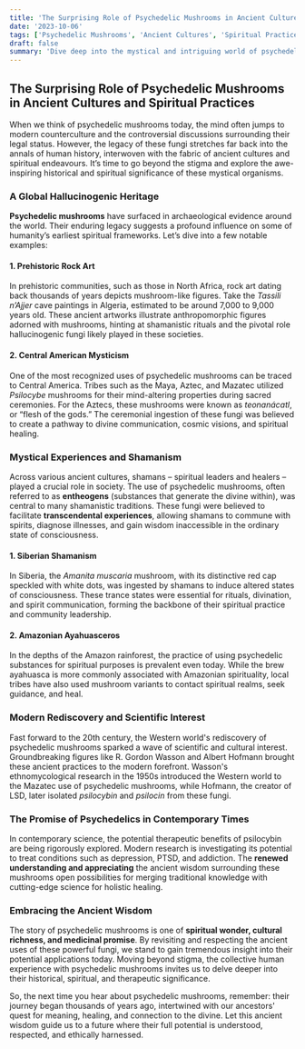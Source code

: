 ```yaml
---
title: 'The Surprising Role of Psychedelic Mushrooms in Ancient Cultures and Spiritual Practices'
date: '2023-10-06'
tags: ['Psychedelic Mushrooms', 'Ancient Cultures', 'Spiritual Practices']
draft: false
summary: 'Dive deep into the mystical and intriguing world of psychedelic mushrooms and their significant impact on ancient cultures and spiritual practices across the globe.'
---
```


## The Surprising Role of Psychedelic Mushrooms in Ancient Cultures and Spiritual Practices

When we think of psychedelic mushrooms today, the mind often jumps to modern counterculture and the controversial discussions surrounding their legal status. However, the legacy of these fungi stretches far back into the annals of human history, interwoven with the fabric of ancient cultures and spiritual endeavours. It’s time to go beyond the stigma and explore the awe-inspiring historical and spiritual significance of these mystical organisms.

### A Global Hallucinogenic Heritage

**Psychedelic mushrooms** have surfaced in archaeological evidence around the world. Their enduring legacy suggests a profound influence on some of humanity’s earliest spiritual frameworks. Let’s dive into a few notable examples:

#### 1. **Prehistoric Rock Art**

In prehistoric communities, such as those in North Africa, rock art dating back thousands of years depicts mushroom-like figures. Take the *Tassili n’Ajjer* cave paintings in Algeria, estimated to be around 7,000 to 9,000 years old. These ancient artworks illustrate anthropomorphic figures adorned with mushrooms, hinting at shamanistic rituals and the pivotal role hallucinogenic fungi likely played in these societies.

#### 2. **Central American Mysticism**

One of the most recognized uses of psychedelic mushrooms can be traced to Central America. Tribes such as the Maya, Aztec, and Mazatec utilized *Psilocybe* mushrooms for their mind-altering properties during sacred ceremonies. For the Aztecs, these mushrooms were known as *teonanácatl*, or “flesh of the gods.” The ceremonial ingestion of these fungi was believed to create a pathway to divine communication, cosmic visions, and spiritual healing.

### Mystical Experiences and Shamanism

Across various ancient cultures, shamans – spiritual leaders and healers – played a crucial role in society. The use of psychedelic mushrooms, often referred to as **entheogens** (substances that generate the divine within), was central to many shamanistic traditions. These fungi were believed to facilitate **transcendental experiences**, allowing shamans to commune with spirits, diagnose illnesses, and gain wisdom inaccessible in the ordinary state of consciousness.

#### 1. **Siberian Shamanism**

In Siberia, the *Amanita muscaria* mushroom, with its distinctive red cap speckled with white dots, was ingested by shamans to induce altered states of consciousness. These trance states were essential for rituals, divination, and spirit communication, forming the backbone of their spiritual practice and community leadership.

#### 2. **Amazonian Ayahuasceros**

In the depths of the Amazon rainforest, the practice of using psychedelic substances for spiritual purposes is prevalent even today. While the brew ayahuasca is more commonly associated with Amazonian spirituality, local tribes have also used mushroom variants to contact spiritual realms, seek guidance, and heal.

### Modern Rediscovery and Scientific Interest

Fast forward to the 20th century, the Western world's rediscovery of psychedelic mushrooms sparked a wave of scientific and cultural interest. Groundbreaking figures like R. Gordon Wasson and Albert Hofmann brought these ancient practices to the modern forefront. Wasson's ethnomycological research in the 1950s introduced the Western world to the Mazatec use of psychedelic mushrooms, while Hofmann, the creator of LSD, later isolated *psilocybin* and *psilocin* from these fungi.

### The Promise of Psychedelics in Contemporary Times

In contemporary science, the potential therapeutic benefits of psilocybin are being rigorously explored. Modern research is investigating its potential to treat conditions such as depression, PTSD, and addiction. The **renewed understanding and appreciating** the ancient wisdom surrounding these mushrooms open possibilities for merging traditional knowledge with cutting-edge science for holistic healing.

### Embracing the Ancient Wisdom

The story of psychedelic mushrooms is one of **spiritual wonder, cultural richness, and medicinal promise**. By revisiting and respecting the ancient uses of these powerful fungi, we stand to gain tremendous insight into their potential applications today. Moving beyond stigma, the collective human experience with psychedelic mushrooms invites us to delve deeper into their historical, spiritual, and therapeutic significance.

So, the next time you hear about psychedelic mushrooms, remember: their journey began thousands of years ago, intertwined with our ancestors' quest for meaning, healing, and connection to the divine. Let this ancient wisdom guide us to a future where their full potential is understood, respected, and ethically harnessed.